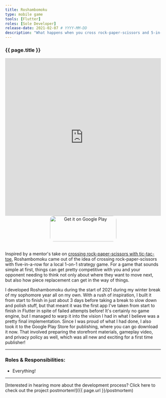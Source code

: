 ```yaml
---
title: Roshambomoku
type: mobile game
tools: [Flutter]
roles: [Sole Developer]
release-date: 2021-02-07 # YYYY-MM-DD
description: "What happens when you cross rock-paper-scissors and 5-in-a-row? Roshambomoku! Snag up points by lining up your pieces, but be careful: your opponent can replace your piece! Play smart, plan ahead, and emerge victorious."
---
```


### {{ page.title }}

<iframe width="100%" height="509" src="https://www.youtube.com/embed/1brraN6m7VA" title="YouTube video player" frameborder="0" allow="accelerometer; autoplay; clipboard-write; encrypted-media; gyroscope; picture-in-picture" allowfullscreen></iframe>

<div style="text-align: center">
  <a style="display: inline-block; border-radius: 13px; width: 215px; height: 83px;" href='https://play.google.com/store/apps/details?id=com.rjmarzec.roshambomoku&hl=en_US&gl=US&pcampaignid=pcampaignidMKT-Other-global-all-co-prtnr-py-PartBadge-Mar2515-1' >
    <img style="border-radius: 13px; width: 215px; height: 83px;" alt='Get it on Google Play' src='https://play.google.com/intl/en_us/badges/static/images/badges/en_badge_web_generic.png'/>
  </a>
</div>  
<br>

Inspired by a mentor's take on [crossing rock-paper-scissors with tic-tac-toe](https://play.google.com/store/apps/details?id=com.peterbekos.rpsttt.free&hl=en_US&gl=US), Roshambomoku came out of the idea of crossing rock-paper-scissors with five-in-a-row for a local 1-on-1 strategy game. For a game that sounds simple at first, things can get pretty competitive with you and your opponent needing to think not only about where they want to move next, but also how piece replacement can get in the way of things.

I developed Roshambomoku during the start of 2021 during my winter break of my sophomore year all on my own. With a rush of inspiration, I built it from start to finish in just about 3 days before taking a break to slow down and polish stuff, but that meant it was the first app I've taken from start to finish in Flutter in spite of failed attempts before! It's certainly no game engine, but I managed to warp it into the vision I had in what I believe was a pretty final implementation. Since I was proud of what I had done, I also took it to the Google Play Store for publishing, where you can go download it now. That involved preparing the storefront materials, gameplay video, and privacy policy as well, which was all new and exciting for a first time publisher!

---

### Roles & Responsibilities:
* Everything!  

---

[Interested in hearing more about the development process? Click here to check out the project postmortem!]({{ page.url }}/postmortem)  
